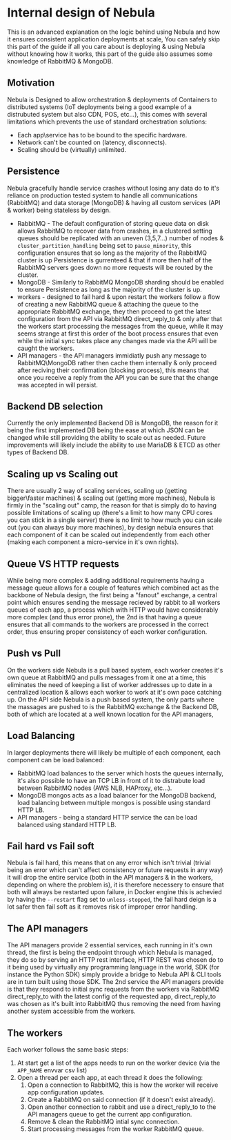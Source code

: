 # Internal design of Nebula

This is an advanced explanation on the logic behind using Nebula and how it ensures consistent application deployments at scale, You can safely skip this part of the guide if all you care about is deploying & using Nebula without knowing how it works, this part of the guide also assumes some knowledge of RabbitMQ & MongoDB.

## Motivation

Nebula is Designed to allow orchestration & deployments of Containers to distributed systems (IoT deployments being a good example of a distrubuted system but also CDN, POS, etc...), this comes with several limitations which prevents the use of standard orchestration solutions:

 * Each app\service has to be bound to the specific hardware.
 * Network can't be counted on (latency, disconnects).
 * Scaling should be (virtually) unlimited.
 
## Persistence

Nebula gracefully handle service crashes without losing any data do to it's reliance on production tested system to handle all communications (RabbitMQ) and data storage (MongoDB) & having all custom services (API & worker) being stateless by design.

 * RabbitMQ - The default configuration of storing queue data on disk allows RabbitMQ to recover data from crashes, in a clustered setting queues should be replicated with an uneven (3,5,7...) number of nodes & `cluster_partition_handling` being set to `pause_minority`, this configuration ensures that so long as the majority of the RabbitMQ cluster is up Persistence is gurrenteed & that if more then half of the RabbitMQ servers goes down no more requests will be routed by the cluster.
 * MongoDB - Similarly to RabbitMQ MongoDB sharding should be enabled to ensure Persistence as long as the majority of the cluster is up.
 * workers - designed to fail hard & upon restart the workers follow a flow of creating a new RabbitMQ queue & attaching the queue to the appropriate RabbitMQ exchange, they then proceed to get the latest configuration from the API via RabbitMQ direct_reply_to & only after that the workers start processing the messages from the queue, while it may seems strange at first this order of the boot process ensures that even while the initial sync takes place any changes made via the API will be caught the workers.
 * API managers - the API managers immidiatly push any message to RabbitMQ\MongoDB rather then cache them internally & only proceed after reciving their confirmation (blocking process), this means that once you receive a reply from the API you can be sure that the change was accepted in will persist.

## Backend DB selection

Currently the only implemented Backend DB is MongoDB, the reason for it being the first implemented DB being the ease at which JSON can be changed while still providing the ability to scale out as needed.
Future improvements will likely include the ability to use MariaDB & ETCD as other types of Backend DB.

## Scaling up vs Scaling out

There are usually 2 way of scaling services, scaling up (getting bigger\faster machines) & scaling out (getting more machines), Nebula is firmly in the "scaling out" camp, the reason for that is simply do to having possible limitations of scaling up (there's a limit to how many CPU cores you can stick in a single server) there is no limit to how much you can scale out (you can always buy more machines), by design nebula ensures that each component of it can be scaled out independently from each other (making each component a micro-service in it's own rights).

## Queue VS HTTP requests

While being more complex & adding additional requirements having a message queue allows for a couple of features which combined act as the backbone of Nebula design, the first being a "fanout" exchange, a central point which ensures sending the message recieved by rabbit to all workers queues of each app, a process which with HTTP would have considerably more complex (and thus error prone), the 2nd is that having a queue ensures that all commands to the workers are processed in the correct order, thus ensuring proper consistency of each worker configuration. 

## Push vs Pull

On the workers side Nebula is a pull based system, each worker creates it's own queue at RabbitMQ and pulls messages from it one at a time, this eliminates the need of keeping a list of worker addresses up to date in a centralized location & allows each worker to work at it's own pace catching up.
On the API side Nebula is a push based system, the only parts where the massages are pushed to is the RabbitMQ exchange & the Backend DB, both of which are located at a well known location for the API managers, 

## Load Balancing

In larger deployments there will likely be multiple of each component, each component can be load balanced:

 * RabbitMQ load balances to the server which hosts the queues internally, it's also possible to have an TCP LB in front of it to distrabute load between RabbitMQ nodes (AWS NLB, HAProxy, etc...).
 * MongoDB mongos acts as a load balancer for the MongoDB backend, load balancing between multiple mongos is possible using standard HTTP LB.
 * API managers - being a standard HTTP service the can be load balanced using standard HTTP LB.

## Fail hard vs Fail soft
Nebula is fail hard, this means that on any error which isn't trivial (trivial being an error which can't affect consistency or future requests in any way) it will drop the entire service (both in the API managers & in the workers, depending on where the problem is), it is therefore necessery to ensure that both will always be restarted upon failure, in Docker engine this is achevied by having the `--restart` flag set to `unless-stopped`, the fail hard deign is a lot safer then fail soft as it removes risk of improper error handling.
 
## The API managers

The API managers provide 2 essential services, each running in it's own thread, the first is being the endpoint through which Nebula is managed, they do so by serving an HTTP rest interface, HTTP REST was chosen do to it being used by virtually any programming language in the world, SDK (for instance the Python SDK) simply provide a bridge to Nebula API & CLI tools are in turn built using those SDK.
The 2nd service the API managers provide is that they respond to initial sync requests from the workers via RabbitMQ direct_reply_to with the latest config of the requested app, direct_reply_to was chosen as it's built into RabbitMQ thus removing the need from having another system accessible from the workers.

## The workers

Each worker follows the same basic steps:

 1. At start get a list of the apps needs to run on the worker device (via the `APP_NAME` envvar csv list)
 2. Open a thread per each app, at each thread it does the following:
    1. Open a connection to RabbitMQ, this is how the worker will receive app configuration updates.
    2. Create a RabbitMQ on said connection (if it doesn't exist already).
    3. Open another connection to rabbit and use a direct_reply_to to the API managers queue to get the current app configuration.
    4. Remove & clean the RabbitMQ intial sync connection.
    4. Start processing messages from the worker RabbitMQ queue.
